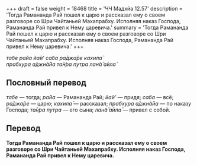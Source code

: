 +++
draft = false
weight = 18468
title = 'ЧЧ Мадхйа 12.57'
description = 'Тогда Рамананда Рай пошел к царю и рассказал ему о своем разговоре со Шри Чайтаньей Махапрабху. Исполняя наказ Господа, Рамананда Рай привел к Нему царевича.'
summary = 'Тогда Рамананда Рай пошел к царю и рассказал ему о своем разговоре со Шри Чайтаньей Махапрабху. Исполняя наказ Господа, Рамананда Рай привел к Нему царевича.'
+++

_табе ра̄йа йа̄и’ саба ра̄джа̄ре кахила̄  
прабхура а̄джн̃а̄йа та̄н̇ра путра лан̃а̄ а̄ила̄_

## Пословный перевод

_табе_ — тогда; _ра̄йа_ — Рамананда Рай; _йа̄и’_ — придя; _саба_ — всё; _ра̄джа̄ре_ — царю; _кахила̄_ — рассказал; _прабхура_ _а̄джн̃а̄йа_ — по наказу Господа; _та̄н̇ра_ _путра_ — его сына; _лан̃а̄_ _а̄ила̄_ — привел с собой.

## Перевод

**Тогда Рамананда Рай пошел к царю и рассказал ему о своем разговоре со Шри Чайтаньей Махапрабху. Исполняя наказ Господа, Рамананда Рай привел к Нему царевича.**
